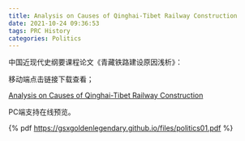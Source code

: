 ```yaml
---
title: Analysis on Causes of Qinghai-Tibet Railway Construction
date: 2021-10-24 09:36:53
tags: PRC History
categories: Politics 
---
```


中国近现代史纲要课程论文《青藏铁路建设原因浅析》：

<!--more-->

移动端点击链接下载查看；

[Analysis on Causes of Qinghai-Tibet Railway Construction](https://gsxgoldenlegendary.github.io/files/politics01.pdf)

PC端支持在线预览。

{% pdf https://gsxgoldenlegendary.github.io/files/politics01.pdf %}
